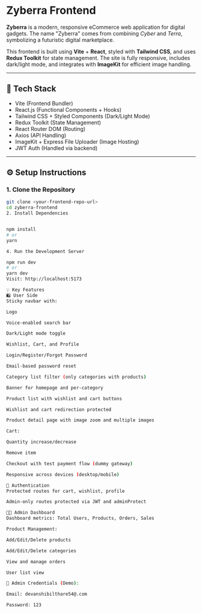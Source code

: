 # Zyberra Frontend

**Zyberra** is a modern, responsive eCommerce web application for digital gadgets. The name "Zyberra" comes from combining *Cyber* and *Terra*, symbolizing a futuristic digital marketplace.

This frontend is built using **Vite** + **React**, styled with **Tailwind CSS**, and uses **Redux Toolkit** for state management. The site is fully responsive, includes dark/light mode, and integrates with **ImageKit** for efficient image handling.

---

## 🔧 Tech Stack

- Vite (Frontend Bundler)
- React.js (Functional Components + Hooks)
- Tailwind CSS + Styled Components (Dark/Light Mode)
- Redux Toolkit (State Management)
- React Router DOM (Routing)
- Axios (API Handling)
- ImageKit + Express File Uploader (Image Hosting)
- JWT Auth (Handled via backend)

---

## ⚙️ Setup Instructions

### 1. Clone the Repository

```bash
git clone <your-frontend-repo-url>
cd zyberra-frontend
2. Install Dependencies


npm install
# or
yarn

4. Run the Development Server

npm run dev
# or
yarn dev
Visit: http://localhost:5173

💡 Key Features
🛍️ User Side
Sticky navbar with:

Logo

Voice-enabled search bar

Dark/Light mode toggle

Wishlist, Cart, and Profile

Login/Register/Forgot Password

Email-based password reset

Category list filter (only categories with products)

Banner for homepage and per-category

Product list with wishlist and cart buttons

Wishlist and cart redirection protected

Product detail page with image zoom and multiple images

Cart:

Quantity increase/decrease

Remove item

Checkout with test payment flow (dummy gateway)

Responsive across devices (desktop/mobile)

🔐 Authentication
Protected routes for cart, wishlist, profile

Admin-only routes protected via JWT and adminProtect

🧑‍💼 Admin Dashboard
Dashboard metrics: Total Users, Products, Orders, Sales

Product Management:

Add/Edit/Delete products

Add/Edit/Delete categories

View and manage orders

User list view

🧪 Admin Credentials (Demo):

Email: devanshibilthare54@.com

Password: 123